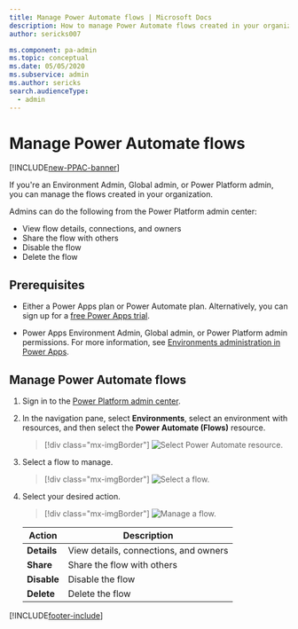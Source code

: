 ```yaml
---
title: Manage Power Automate flows | Microsoft Docs
description: How to manage Power Automate flows created in your organization
author: sericks007

ms.component: pa-admin
ms.topic: conceptual
ms.date: 05/05/2020
ms.subservice: admin
ms.author: sericks
search.audienceType: 
  - admin
---
```


# Manage Power Automate flows

[!INCLUDE[new-PPAC-banner](~/includes/new-PPAC-banner.md)]

If you're an Environment Admin, Global admin, or Power Platform admin, you can manage the flows created in your organization.

Admins can do the following from the Power Platform admin center:

- View flow details, connections, and owners
- Share the flow with others  
- Disable the flow
- Delete the flow

## Prerequisites

- Either a Power Apps plan or Power Automate plan. Alternatively, you can sign up for a [free Power Apps trial](/powerapps/maker/signup-for-powerapps).

- Power Apps Environment Admin, Global admin, or Power Platform admin permissions. For more information, see [Environments administration in Power Apps](environments-overview.md).

## Manage Power Automate flows

1. Sign in to the [Power Platform admin center](https://admin.powerplatform.microsoft.com).

2. In the navigation pane, select **Environments**, select an environment with resources, and then select the **Power Automate (Flows)** resource.

   > [!div class="mx-imgBorder"] 
   > ![Select Power Automate resource.](media/resources-select-power-automate.png "Select Power Automate resource")

3. Select a flow to manage.

   > [!div class="mx-imgBorder"] 
   > ![Select a flow.](media/resources-power-automate-flows-list.png "Select a flow") 

4. Select your desired action.

   > [!div class="mx-imgBorder"] 
   > ![Manage a flow.](media/resources-edit-power-automate.png "Manage a flow") 

   |Action  |Description  |
   |---------|---------|
   |**Details**     | View details, connections, and owners        |
   |**Share**     | Share the flow with others        |
   |**Disable**     | Disable the flow        |
   |**Delete**     | Delete the flow        |


[!INCLUDE[footer-include](../includes/footer-banner.md)]
